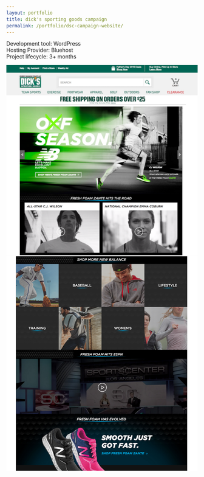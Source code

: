 ```yaml
---
layout: portfolio
title: dick's sporting goods campaign
permalink: /portfolio/dsc-campaign-website/
---
```


Development tool:  WordPress         
Hosting Provider: Bluehost  
Project lifecycle: 3+ months 

<img src="/img/full/new/dsg/full-dsg-homepage.png">

<img src="/img/full/new/dsg/full-dsg-blockpage.png">

